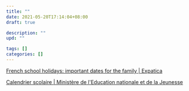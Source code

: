 ```yaml
---
title: ""
date: 2021-05-20T17:14:04+08:00
draft: true

description: ""
upd: ""

tags: []
categories: []
---
```


[French school holidays: important dates for the family | Expatica](https://www.expatica.com/fr/education/children-education/school-holidays-in-france-137325/)

[Calendrier scolaire | Ministère de l'Education nationale et de la Jeunesse](https://www.education.gouv.fr/calendrier-scolaire-100148)